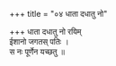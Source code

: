 +++
title = "०४ धाता दधातु नो"

+++
धाता दधातु नो रयिम्  
ईशानो जगतस् पतिः ।  
स नः पूर्णेन यच्छतु ॥